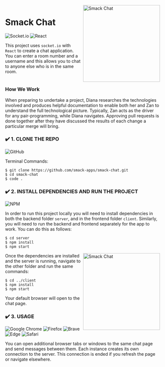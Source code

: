 <img src="https://github.com/smack-apps/smack-chat/blob/main/client/src/assets/logo.png" width=250px align=right alt="Smack Chat"/>

# Smack Chat

![Socket.io](https://img.shields.io/badge/Socket.io-black?style=for-the-badge&logo=socket.io&badgeColor=010101) ![React](https://img.shields.io/badge/react-%2320232a.svg?style=for-the-badge&logo=react&logoColor=%2361DAFB)

This project uses `socket.io` with `React` to create a chat application. You can enter a room number and a username and this allows you to chat to anyone else who is in the same room.

#

### How We Work

When preparing to undertake a project, Diana researches the technologies involved and produces helpful documentation to enable both her and Zan to understand the full technological picture. Typically, Zan acts as the driver for any pair-programming, while Diana navigates. Approving pull requests is done together after they have discussed the results of each change a particular merge will bring.

### ✔️ 1. CLONE THE REPO
![GitHub](https://img.shields.io/badge/github-%23121011.svg?style=for-the-badge&logo=github&logoColor=white)

Terminal Commands:
```
$ git clone https://github.com/smack-apps/smack-chat.git
$ cd smack-chat
$ code .
```

### ✔️ 2. INSTALL DEPENDENCIES AND RUN THE PROJECT
![NPM](https://img.shields.io/badge/NPM-%23000000.svg?style=for-the-badge&logo=npm&logoColor=white)

In order to run this project locally you will need to install dependencies in both the backend folder `server`, and in the frontend folder `client`. Similarly, you will need to run the backend and frontend separately for the app to work. You can do this as follows:

```
$ cd server
$ npm install
$ npm start
```

<img src="https://github.com/smack-apps/smack-chat/blob/main/client/src/assets/chat-screenshot.png" width=250px align=right alt="Smack Chat"/>

Once the dependencies are installed and the server is running, navigate to the other folder and run the same commands:
```
$ cd ../client
$ npm install
$ npm start
```

Your default browser will open to the chat page.

### ✔️ 3. USAGE
![Google Chrome](https://img.shields.io/badge/Google%20Chrome-4285F4?style=for-the-badge&logo=GoogleChrome&logoColor=white) ![Firefox](https://img.shields.io/badge/Firefox-FF7139?style=for-the-badge&logo=Firefox-Browser&logoColor=white) ![Brave](https://img.shields.io/badge/Brave-FB542B?style=for-the-badge&logo=Brave&logoColor=white) ![Edge](https://img.shields.io/badge/Edge-0078D7?style=for-the-badge&logo=Microsoft-edge&logoColor=white) ![Safari](https://img.shields.io/badge/Safari-000000?style=for-the-badge&logo=Safari&logoColor=white)





You can open additional browser tabs or windows to the same chat page and send messages between them. Each instance creates its own connection to the server. This connection is ended if you refresh the page or navigate elsewhere. 

